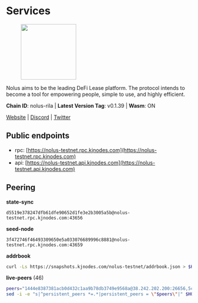 # Services

<figure><img src="https://raw.githubusercontent.com/kj89/testnet_manuals/main/pingpub/logos/nolus.png" width="150" alt=""><figcaption></figcaption></figure>

Nolus aims to be the leading DeFi Lease platform. The protocol  intends to become a tool for empowering people, simple to use, and highly efficient.

**Chain ID**: nolus-rila | **Latest Version Tag**: v0.1.39 | **Wasm**: ON

[Website](https://www.nolus.io) | [Discord](https://discord.gg/nolus-protocol) | [Twitter](https://twitter.com/NolusProtocol)


## Public endpoints

* rpc: [https://nolus-testnet.rpc.kjnodes.com](https://nolus-testnet.rpc.kjnodes.com)
* api: [https://nolus-testnet.api.kjnodes.com](https://nolus-testnet.api.kjnodes.com)

## Peering

**state-sync**

```text
d5519e378247dfb61dfe90652d1fe3e2b3005a5b@nolus-testnet.rpc.kjnodes.com:43656
```

**seed-node**

```text
3f472746f46493309650e5a033076689996c8881@nolus-testnet.rpc.kjnodes.com:43659
```

**addrbook**
```bash
curl -Ls https://snapshots.kjnodes.com/nolus-testnet/addrbook.json > $HOME/.nolus/config/addrbook.json
```

**live-peers** (46)
```bash
peers="1444e8387381acb0d432c1aa9b78db3749e9568a@38.242.202.200:26656,5c236704215735ea722a3ca742a5161c2e871ec6@65.109.85.209:29656,d5519e378247dfb61dfe90652d1fe3e2b3005a5b@65.109.68.190:43656,7a1fc4d1cc0ffec7db6a2a15496136e62561b162@161.97.146.108:26656,5bf83be8dfe52fe2c204300f1e9b1449487ce5af@88.99.164.158:1176,8b0b427b4567a7a66f05fab1146ee97b52ad7958@93.189.30.119:26656,dbe8cc1267030ffe2a46f14e3068d2c1ab42ba8d@185.213.25.129:60656,621c459c333de1a03250bb846647fc858b9c8638@38.242.142.83:26656,67be97f5ef69a4f149fbef7970ba888e5b2c2cff@65.108.231.124:16656,5c2a752c9b1952dbed075c56c600c3a79b58c395@195.3.220.135:27016,89aaf76a23b16bd57a1982e7b304fd998a49942a@65.109.85.226:9000,681ecb99467dd00a586d9499a1002f2829f1a02d@65.109.85.208:29656,d14299fb4aa5d35dbbd6559bab142af42705c386@195.2.76.161:43656,df5523a9d35328716337343cbeea3063cd4fa9b3@65.108.206.118:61256,2cb3a2440c0881ff89ae0ec0e45f2b81f0f354eb@176.9.51.55:10156,def76466a68d966ab96d03af2be2fd3b8ab93573@68.183.18.136:26656,f46250ec71ac39f77991bf906d32169fcca7bdf7@185.241.151.51:26656,c2c7344a10a39040592a8aa156ef9da17700d9a2@45.84.0.252:26656,9c2e998a64480dd06d36806a9cc85fa2692cd8f0@46.0.203.78:23636,28cdf59b342cb19fe488e99fab754ccc90c379e3@185.196.21.104:26656,805f69593aeb23e78ae19b4adca24d0ddd513e12@38.242.141.147:26656,a2b9541d3c3e738c418a72ab5972c8d2b6cff8ce@65.108.54.167:26656,ae965c2f5218b4d8b2052a8d5087800398bb9855@64.227.138.86:26656,66bfd970c184c4cc9c86ba63abfde45b5b9a9c8d@146.190.55.177:26656,7707bc9f7f17dc86746ef6fee69ba4b6ac05cffd@146.190.117.48:26656,2e146ac9281e3797cbe1ad053e5ce6046b972c15@65.109.140.29:37656,538e2a3d6e96cd7bc0635eaa3f8f3695f26503a7@65.108.104.167:21656,35b6a2ef3c711d27b79e97711c44d7c38d46ddc2@67.205.128.107:26656,0bc65a562eff399463fcf18f54716e32054e4cf4@188.166.88.185:26656,143c212edac4e29e00218214205f1011d7376b02@135.181.38.11:26656,a9cce28334e6111c74934140ef915abb20968d2f@89.252.21.37:26656,10f3f2a8392b6b1340ba69e2743d6224a0ac0132@134.249.85.64:26656,48283100d4cf8068dc16ef1b10aacf092303ec2f@65.109.85.170:47656,7ff39d0b5fa2c67e9a99dcc359cf6dab0cb0a0f1@146.190.115.213:26656,b3638e13588135f9e314caab4dad1a07803ca70e@42.117.136.211:26656,e0ea5572b54c2bb5860304c5f0163becd78fee7c@178.20.44.3:43656,b5a5b708db94c3d73a05a0fc1eb5509073f5920c@185.209.31.23:43656,680d81d73868825b50f6857e356541f415e6b838@146.190.53.18:37656,1e8621395f2951495e922af0f9eaf32cf2c1827b@171.237.78.93:46656,55acbb36f6e18ce9d5034c1e0f615bf13ee1ae27@195.2.80.63:43656,e4471d299c128572d1a26459f3d998f4a5fdebf4@27.72.126.16:26656,6cb8e63bf00d37399454ab24b6cf316062b90117@199.175.98.110:36656,6a6b3aa6acc25d15a60a58dc92ac443e2379d77f@194.146.13.128:60656,12b146cd82c7142e9d8aeb4f246499927ecb1c0f@217.13.223.167:36656,fba6ab8dbe20024e7bd811933b0f6d6105d4cc31@84.46.252.135:26656,4699d68fa1b08cd5a649507c54af8d31a8af4df2@109.111.160.171:37656"
sed -i -e "s|^persistent_peers *=.*|persistent_peers = \"$peers\"|" $HOME/.nolus/config/config.toml
```
